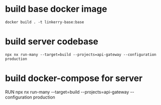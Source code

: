 # build base docker image 
`docker build . -t linkerry-base:base`

# build server codebase
`npx nx run-many --target=build --projects=api-gateway --configuration production`

# build docker-compose for server
RUN npx nx run-many --target=build --projects=api-gateway --configuration production
